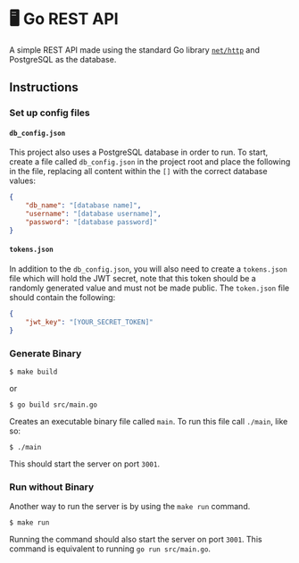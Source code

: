 # 🖥 Go REST API

A simple REST API made using the standard Go library [`net/http`](https://pkg.go.dev/net/http) and PostgreSQL as the database. 

## Instructions

### Set up config files

#### `db_config.json`
This project also uses a PostgreSQL database in order to run. To start, create a file called `db_config.json` in the project root and place the following in the file, replacing all content within the `[]` with the correct database values:

```json
{
    "db_name": "[database name]",
    "username": "[database username]",
    "password": "[database password]"
}
```

#### `tokens.json`

In addition to the `db_config.json`, you will also need to create a `tokens.json` file which will hold the JWT secret, note that this token should be a randomly generated value and must not be made public. The `token.json` file should contain the following:
```json
{
    "jwt_key": "[YOUR_SECRET_TOKEN]"
}
```

### Generate Binary

```
$ make build
```

or 

```
$ go build src/main.go
```

Creates an executable binary file called `main`. To run this file call `./main`, like so:

```
$ ./main
```

This should start the server on port `3001`.

### Run without Binary

Another way to run the server is by using the `make run` command.

```
$ make run
```

Running the command should also start the server on port `3001`. This command is equivalent to running `go run src/main.go`.

